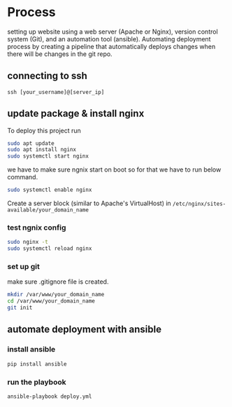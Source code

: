 # Process
setting up website using a web server (Apache or Nginx), version control system (Git), and an automation tool (ansible). Automating deployment process by creating a pipeline that automatically deploys changes when there will be changes in the git repo.

## connecting to ssh

`ssh [your_username]@[server_ip]`




## update package & install nginx

To deploy this project run

```bash
sudo apt update
sudo apt install nginx
sudo systemctl start nginx
```
we have to make sure ngnix start on boot so for that we have to run below command.

```bash
sudo systemctl enable nginx
```
Create a server block (similar to Apache's VirtualHost) in 
`/etc/nginx/sites-available/your_domain_name`

### test ngnix config

```bash
sudo nginx -t
sudo systemctl reload nginx
```
### set up git
make sure .gitignore file is created.
```bash
mkdir /var/www/your_domain_name
cd /var/www/your_domain_name
git init
```
## automate deployment with ansible

### install ansible
```bash
pip install ansible
```

### run the playbook
```bash
ansible-playbook deploy.yml
```
